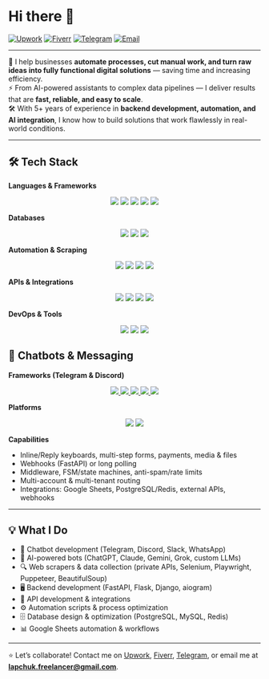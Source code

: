 # Hi there 👋  

[![Upwork](https://img.shields.io/badge/Upwork-Hire%20me-brightgreen?logo=upwork)](https://www.upwork.com/freelancers/~01a13da64f55e1d242?mp_source=share) 
[![Fiverr](https://img.shields.io/badge/Fiverr-View%20Gigs-1DBF73?logo=fiverr)](https://www.fiverr.com/s/99g7N0a) 
[![Telegram](https://img.shields.io/badge/Telegram-Chat-blue?logo=telegram)](https://t.me/san4o_prog)
[![Email](https://img.shields.io/badge/Email-Contact-red?logo=gmail)](mailto:lapchuk.freelancer@gmail.com)  

---


💼 I help businesses **automate processes, cut manual work, and turn raw ideas into fully functional digital solutions** — saving time and increasing efficiency.  
⚡ From AI-powered assistants to complex data pipelines — I deliver results that are **fast, reliable, and easy to scale**.  
🛠 With 5+ years of experience in **backend development, automation, and AI integration**, I know how to build solutions that work flawlessly in real-world conditions.  

---

## 🛠 Tech Stack  

**Languages & Frameworks**  
<p align="center">
  <img src="https://img.shields.io/badge/Python-3776AB?logo=python&logoColor=white" />
  <img src="https://img.shields.io/badge/FastAPI-009688?logo=fastapi&logoColor=white" />
  <img src="https://img.shields.io/badge/Flask-000000?logo=flask&logoColor=white" />
  <img src="https://img.shields.io/badge/Django-092E20?logo=django&logoColor=white" />
  <img src="https://img.shields.io/badge/Node.js-43853D?logo=node.js&logoColor=white" />
</p>

**Databases**  
<p align="center">
  <img src="https://img.shields.io/badge/PostgreSQL-316192?logo=postgresql&logoColor=white" />
  <img src="https://img.shields.io/badge/MySQL-4479A1?logo=mysql&logoColor=white" />
  <img src="https://img.shields.io/badge/Redis-DC382D?logo=redis&logoColor=white" />
</p>

**Automation & Scraping**  
<p align="center">
  <img src="https://img.shields.io/badge/Selenium-43B02A?logo=selenium&logoColor=white" />
  <img src="https://img.shields.io/badge/Playwright-2EAD33?logo=playwright&logoColor=white" />
  <img src="https://img.shields.io/badge/Puppeteer-40B5A4?logo=puppeteer&logoColor=white" />
  <img src="https://img.shields.io/badge/BeautifulSoup-000000?logo=python&logoColor=white" />
</p>

**APIs & Integrations**  
<p align="center">
  <img src="https://img.shields.io/badge/REST-02569B?logo=api&logoColor=white" />
  <img src="https://img.shields.io/badge/GraphQL-E10098?logo=graphql&logoColor=white" />
  <img src="https://img.shields.io/badge/Shopify-7AB55C?logo=shopify&logoColor=white" />
  <img src="https://img.shields.io/badge/Google_Sheets-34A853?logo=google-sheets&logoColor=white" />
</p>

**DevOps & Tools**  
<p align="center">
  <img src="https://img.shields.io/badge/Docker-2496ED?logo=docker&logoColor=white" />
  <img src="https://img.shields.io/badge/GitHub_Actions-2088FF?logo=github-actions&logoColor=white" />
  <img src="https://img.shields.io/badge/Linux-FCC624?logo=linux&logoColor=black" />
</p>

## 🤖 Chatbots & Messaging

**Frameworks (Telegram & Discord)**
<p align="center">
  <a href="https://docs.aiogram.dev/">
    <img src="https://img.shields.io/badge/aiogram-v2%2Fv3-26A5E4?logo=telegram&logoColor=white" />
  </a>
  <a href="https://docs.telethon.dev/">
    <img src="https://img.shields.io/badge/Telethon-26A5E4?logo=telegram&logoColor=white" />
  </a>
  <a href="https://docs.pyrogram.org/">
    <img src="https://img.shields.io/badge/Pyrogram-26A5E4?logo=telegram&logoColor=white" />
  </a>
  <a href="https://docs.disnake.dev/">
    <img src="https://img.shields.io/badge/disnake-5865F2?logo=discord&logoColor=white" />
  </a>
  <a href="https://discordpy.readthedocs.io/">
    <img src="https://img.shields.io/badge/discord.py-5865F2?logo=discord&logoColor=white" />
  </a>
</p>

**Platforms**
<p align="center">
  <img src="https://img.shields.io/badge/Telegram-Bots-26A5E4?logo=telegram&logoColor=white" />
  <img src="https://img.shields.io/badge/Discord-Bots-5865F2?logo=discord&logoColor=white" />
</p>

**Capabilities**
- Inline/Reply keyboards, multi-step forms, payments, media & files
- Webhooks (FastAPI) or long polling
- Middleware, FSM/state machines, anti-spam/rate limits
- Multi-account & multi-tenant routing
- Integrations: Google Sheets, PostgreSQL/Redis, external APIs, webhooks
---

## 💡 What I Do
- 🤖 Chatbot development (Telegram, Discord, Slack, WhatsApp)  
- 🧠 AI-powered bots (ChatGPT, Claude, Gemini, Grok, custom LLMs)  
- 🔍 Web scrapers & data collection (private APIs, Selenium, Playwright, Puppeteer, BeautifulSoup)  
- 🖥 Backend development (FastAPI, Flask, Django, aiogram)  
- 🔗 API development & integrations  
- ⚙️ Automation scripts & process optimization  
- 🗄 Database design & optimization (PostgreSQL, MySQL, Redis)  
- 📊 Google Sheets automation & workflows  

---

⭐️ Let’s collaborate! Contact me on [Upwork](https://www.upwork.com/freelancers/~01a13da64f55e1d242?mp_source=share), [Fiverr](https://www.fiverr.com/s/99g7N0a), [Telegram](https://t.me/san4o_prog), or email me at **lapchuk.freelancer@gmail.com**.
